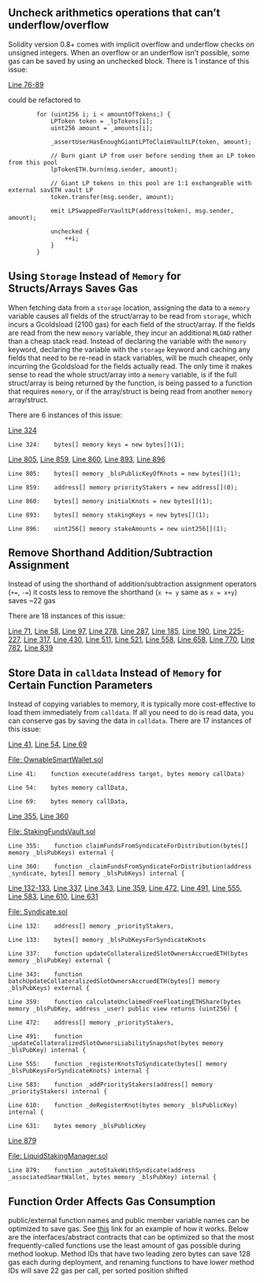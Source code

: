 ## Uncheck arithmetics operations that can’t underflow/overflow

Solidity version 0.8+ comes with implicit overflow and underflow checks on unsigned integers. When an overflow or an underflow isn’t possible, some gas can be saved by using an unchecked block.
There is 1 instance of this issue:

[Line 76-89](https://github.com/code-423n4/2022-11-stakehouse/blob/main/contracts/liquid-staking/GiantPoolBase.sol#L76-L89)

could be refactored to

```
        for (uint256 i; i < amountOfTokens;) {
            LPToken token = _lpTokens[i];
            uint256 amount = _amounts[i];

            _assertUserHasEnoughGiantLPToClaimVaultLP(token, amount);

            // Burn giant LP from user before sending them an LP token from this pool
            lpTokenETH.burn(msg.sender, amount);

            // Giant LP tokens in this pool are 1:1 exchangeable with external savETH vault LP
            token.transfer(msg.sender, amount);

            emit LPSwappedForVaultLP(address(token), msg.sender, amount);

            unchecked {
                ++i;
            }
        }
```

## Using `Storage` Instead of `Memory` for Structs/Arrays Saves Gas

When fetching data from a `storage` location, assigning the data to a `memory` variable causes all fields of the struct/array to be read from `storage`, which incurs a Gcoldsload (2100 gas) for each field of the struct/array. If the fields are read from the new `memory` variable, they incur an additional `MLOAD` rather than a cheap stack read. Instead of declaring the variable with the `memory` keyword, declaring the variable with the `storage` keyword and caching any fields that need to be re-read in stack variables, will be much cheaper, only incurring the Gcoldsload for the fields actually read. The only time it makes sense to read the whole struct/array into a `memory` variable, is if the full struct/array is being returned by the function, is being passed to a function that requires `memory`, or if the array/struct is being read from another `memory` array/struct.

There are 6 instances of this issue:

[Line 324](https://github.com/code-423n4/2022-11-stakehouse/blob/main/contracts/liquid-staking/StakingFundsVault.sol#L324)

```
Line 324:    bytes[] memory keys = new bytes[](1);
```

[Line 805](https://github.com/code-423n4/2022-11-stakehouse/blob/main/contracts/liquid-staking/LiquidStakingManager.sol#L805), [Line 859](https://github.com/code-423n4/2022-11-stakehouse/blob/main/contracts/liquid-staking/LiquidStakingManager.sol#L859), [Line 860](https://github.com/code-423n4/2022-11-stakehouse/blob/main/contracts/liquid-staking/LiquidStakingManager.sol#L860), [Line 893](https://github.com/code-423n4/2022-11-stakehouse/blob/main/contracts/liquid-staking/LiquidStakingManager.sol#L893), [Line 896](https://github.com/code-423n4/2022-11-stakehouse/blob/main/contracts/liquid-staking/LiquidStakingManager.sol#L896)

```
Line 805:    bytes[] memory _blsPublicKeyOfKnots = new bytes[](1);

Line 859:    address[] memory priorityStakers = new address[](0);

Line 860:    bytes[] memory initialKnots = new bytes[](1);

Line 893:    bytes[] memory stakingKeys = new bytes[](1);

Line 896:    uint256[] memory stakeAmounts = new uint256[](1);
```

## Remove Shorthand Addition/Subtraction Assignment

Instead of using the shorthand of addition/subtraction assignment operators (`+=`, `-=`)
it costs less to remove the shorthand (`x += y` same as `x = x+y`) saves ~22 gas

There are 18 instances of this issue:

[Line 71](https://github.com/code-423n4/2022-11-stakehouse/blob/main/contracts/liquid-staking/SavETHVault.sol#L71), [Line 58](https://github.com/code-423n4/2022-11-stakehouse/blob/main/contracts/liquid-staking/StakingFundsVault.sol#L58), [Line 97](https://github.com/code-423n4/2022-11-stakehouse/blob/main/contracts/liquid-staking/StakingFundsVault.sol#L97), [Line 278](https://github.com/code-423n4/2022-11-stakehouse/blob/main/contracts/liquid-staking/StakingFundsVault.sol#L278), [Line 287](https://github.com/code-423n4/2022-11-stakehouse/blob/main/contracts/liquid-staking/StakingFundsVault.sol#L287), [Line 185](https://github.com/code-423n4/2022-11-stakehouse/blob/main/contracts/syndicate/Syndicate.sol#L185), [Line 190](https://github.com/code-423n4/2022-11-stakehouse/blob/main/contracts/syndicate/Syndicate.sol#L190), [Line 225-227](https://github.com/code-423n4/2022-11-stakehouse/blob/main/contracts/syndicate/Syndicate.sol#L225-L227), [Line 317](https://github.com/code-423n4/2022-11-stakehouse/blob/main/contracts/syndicate/Syndicate.sol#L317), [Line 430](https://github.com/code-423n4/2022-11-stakehouse/blob/main/contracts/syndicate/Syndicate.sol#L430), [Line 511](https://github.com/code-423n4/2022-11-stakehouse/blob/main/contracts/syndicate/Syndicate.sol#L511), [Line 521](https://github.com/code-423n4/2022-11-stakehouse/blob/main/contracts/syndicate/Syndicate.sol#L521), [Line 558](https://github.com/code-423n4/2022-11-stakehouse/blob/main/contracts/syndicate/Syndicate.sol#L558), [Line 658](https://github.com/code-423n4/2022-11-stakehouse/blob/main/contracts/syndicate/Syndicate.sol#L658), [Line 770](https://github.com/code-423n4/2022-11-stakehouse/blob/main/contracts/liquid-staking/LiquidStakingManager.sol#L770), [Line 782](https://github.com/code-423n4/2022-11-stakehouse/blob/main/contracts/liquid-staking/LiquidStakingManager.sol#L782), [Line 839](https://github.com/code-423n4/2022-11-stakehouse/blob/main/contracts/liquid-staking/LiquidStakingManager.sol#L839)

## Store Data in `calldata` Instead of `Memory` for Certain Function Parameters

Instead of copying variables to memory, it is typically more cost-effective to load them immediately from `calldata`. If all you need to do is read data, you can conserve gas by saving the data in `calldata`.
There are 17 instances of this issue:

[Line 41](https://github.com/code-423n4/2022-11-stakehouse/blob/4b6828e9c807f2f7c569e6d721ca1289f7cf7112/contracts/smart-wallet/OwnableSmartWallet.sol#L41), [Line 54](https://github.com/code-423n4/2022-11-stakehouse/blob/4b6828e9c807f2f7c569e6d721ca1289f7cf7112/contracts/smart-wallet/OwnableSmartWallet.sol#L54), [Line 69](https://github.com/code-423n4/2022-11-stakehouse/blob/4b6828e9c807f2f7c569e6d721ca1289f7cf7112/contracts/smart-wallet/OwnableSmartWallet.sol#L69)

[File: OwnableSmartWallet.sol](https://github.com/code-423n4/2022-11-stakehouse/blob/main/contracts/smart-wallet/OwnableSmartWallet.sol)

```
Line 41:    function execute(address target, bytes memory callData)

Line 54:    bytes memory callData,

Line 69:    bytes memory callData,
```

[Line 355](https://github.com/code-423n4/2022-11-stakehouse/blob/main/contracts/liquid-staking/StakingFundsVault.sol#L355), [Line 360](https://github.com/code-423n4/2022-11-stakehouse/blob/main/contracts/liquid-staking/StakingFundsVault.sol#L360)

[File: StakingFundsVault.sol](https://github.com/code-423n4/2022-11-stakehouse/blob/main/contracts/liquid-staking/StakingFundsVault.sol)

```
Line 355:    function claimFundsFromSyndicateForDistribution(bytes[] memory _blsPubKeys) external {

Line 360:    function _claimFundsFromSyndicateForDistribution(address _syndicate, bytes[] memory _blsPubKeys) internal {
```

[Line 132-133](https://github.com/code-423n4/2022-11-stakehouse/blob/main/contracts/syndicate/Syndicate.sol#L132-L133), [Line 337](https://github.com/code-423n4/2022-11-stakehouse/blob/main/contracts/syndicate/Syndicate.sol#L337), [Line 343](https://github.com/code-423n4/2022-11-stakehouse/blob/main/contracts/syndicate/Syndicate.sol#L343), [Line 359](https://github.com/code-423n4/2022-11-stakehouse/blob/main/contracts/syndicate/Syndicate.sol#L359), [Line 472](https://github.com/code-423n4/2022-11-stakehouse/blob/main/contracts/syndicate/Syndicate.sol#L472), [Line 491](https://github.com/code-423n4/2022-11-stakehouse/blob/main/contracts/syndicate/Syndicate.sol#L491), [Line 555](https://github.com/code-423n4/2022-11-stakehouse/blob/main/contracts/syndicate/Syndicate.sol#L555), [Line 583](https://github.com/code-423n4/2022-11-stakehouse/blob/main/contracts/syndicate/Syndicate.sol#L583), [Line 610](https://github.com/code-423n4/2022-11-stakehouse/blob/main/contracts/syndicate/Syndicate.sol#L610), [Line 631](https://github.com/code-423n4/2022-11-stakehouse/blob/main/contracts/syndicate/Syndicate.sol#L631)

[File: Syndicate.sol](https://github.com/code-423n4/2022-11-stakehouse/blob/main/contracts/syndicate/Syndicate.sol)

```
Line 132:    address[] memory _priorityStakers,

Line 133:    bytes[] memory _blsPubKeysForSyndicateKnots

Line 337:    function updateCollateralizedSlotOwnersAccruedETH(bytes memory _blsPubKey) external {

Line 343:    function batchUpdateCollateralizedSlotOwnersAccruedETH(bytes[] memory _blsPubKeys) external {

Line 359:    function calculateUnclaimedFreeFloatingETHShare(bytes memory _blsPubKey, address _user) public view returns (uint256) {

Line 472:    address[] memory _priorityStakers,

Line 491:    function _updateCollateralizedSlotOwnersLiabilitySnapshot(bytes memory _blsPubKey) internal {

Line 555:    function _registerKnotsToSyndicate(bytes[] memory _blsPubKeysForSyndicateKnots) internal {

Line 583:    function _addPriorityStakers(address[] memory _priorityStakers) internal {

Line 610:    function _deRegisterKnot(bytes memory _blsPublicKey) internal {

Line 631:    bytes memory _blsPublicKey
```

[Line 879](https://github.com/code-423n4/2022-11-stakehouse/blob/main/contracts/liquid-staking/LiquidStakingManager.sol#L879)

[File: LiquidStakingManager.sol](https://github.com/code-423n4/2022-11-stakehouse/blob/main/contracts/liquid-staking/LiquidStakingManager.sol)

```
Line 879:    function _autoStakeWithSyndicate(address _associatedSmartWallet, bytes memory _blsPubKey) internal {
```

## Function Order Affects Gas Consumption

public/external function names and public member variable names can be optimized to save gas. See [this](https://medium.com/joyso/solidity-how-does-function-name-affect-gas-consumption-in-smart-contract-47d270d8ac92) link for an example of how it works. Below are the interfaces/abstract contracts that can be optimized so that the most frequently-called functions use the least amount of gas possible during method lookup. Method IDs that have two leading zero bytes can save 128 gas each during deployment, and renaming functions to have lower method IDs will save 22 gas per call, per sorted position shifted
